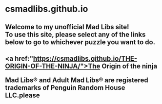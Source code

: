 # csmadlibs.github.io
<style>
.bottom{
    background color = light grey
}
</style> 
<body>

<h2>Welcome to my unofficial Mad Libs site!<br>To use this site, please select any of the links below to go to whichever puzzle you want to do.<h2>

<a href:"https://csmadlibs.github.io/THE-ORIGIN-OF-THE-NINJA/">The Origin of the ninja<a>
<p><div id = bottom > Mad Libs® and Adult Mad Libs® are registered trademarks of Penguin Random House LLC.please</div><p>






</body>
